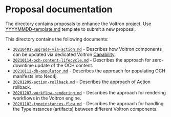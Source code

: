 # Proposal documentation

The directory contains proposals to enhance the Voltron project. Use [YYYYMMDD-template.md](./YYYYMMDD-template.md) template to submit a new proposal. 

This directory contains the following documents:

- [`20210401-upgrade-via-action.md`](20210401-upgrade-via-action.md) - Describes how Voltron components can be updated via dedicated Voltron [Capability](../terminology.md#capability).
- [`20210114-och-content-lifecycle.md`](20210114-och-content-lifecycle.md) - Describes the approach for zero-downtime update of the OCH content.
- [`20210112-db-populator.md`](20210112-db-populator.md) - Describes the approach for populating OCH manifests into Neo4j.
- [`20201209-action-rollback.md`](20201209-action-rollback.md) - Describes the approach of Action rollback.
- [`20201207-workflow-rendering.md`](20201207-workflow-rendering.md) - Describes the approach for rendering workflows in the Voltron engine.
- [`20201102-typeinstances-flow.md`](20201102-typeinstances-flow.md) - Describes the approach for handling the TypeInstances (artifacts) between different Voltron components.

